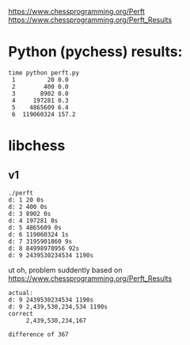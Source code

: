 
https://www.chessprogramming.org/Perft
https://www.chessprogramming.org/Perft_Results

# Python (pychess) results:
```
time python perft.py
 1         20 0.0
 2        400 0.0
 3       8902 0.0
 4     197281 0.3
 5    4865609 6.4
 6  119060324 157.2
```

# libchess

## v1
```
./perft
d: 1 20 0s
d: 2 400 0s
d: 3 8902 0s
d: 4 197281 0s
d: 5 4865609 0s
d: 6 119060324 1s
d: 7 3195901860 9s
d: 8 84998978956 92s
d: 9 2439530234534 1190s

```

ut oh, problem suddently based on https://www.chessprogramming.org/Perft_Results
```
actual:
d: 9 2439530234534 1190s
d: 9 2,439,530,234,534 1190s
correct
     2,439,530,234,167

difference of 367
```
